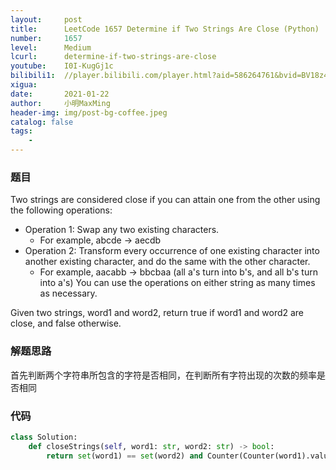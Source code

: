 ```yaml
---
layout:     post
title:      LeetCode 1657 Determine if Two Strings Are Close (Python)
number:     1657
level:      Medium
lcurl:      determine-if-two-strings-are-close
youtube:    I0I-KugGj1c
bilibili1:  //player.bilibili.com/player.html?aid=586264761&bvid=BV18z4y1S779&cid=286134981&page=1
xigua:      
date:       2021-01-22
author:     小明MaxMing
header-img: img/post-bg-coffee.jpeg
catalog: false
tags:
    - 
---
```


### 题目

Two strings are considered close if you can attain one from the other using the following operations:

- Operation 1: Swap any two existing characters.
  - For example, abcde -> aecdb
- Operation 2: Transform every occurrence of one existing character into another existing character, and do the same with the other character.
  - For example, aacabb -> bbcbaa (all a's turn into b's, and all b's turn into a's)
You can use the operations on either string as many times as necessary.

Given two strings, word1 and word2, return true if word1 and word2 are close, and false otherwise.

### 解题思路

首先判断两个字符串所包含的字符是否相同，在判断所有字符出现的次数的频率是否相同

### 代码
```python
class Solution:
    def closeStrings(self, word1: str, word2: str) -> bool:
        return set(word1) == set(word2) and Counter(Counter(word1).values()) == Counter(Counter(word2).values())
```
